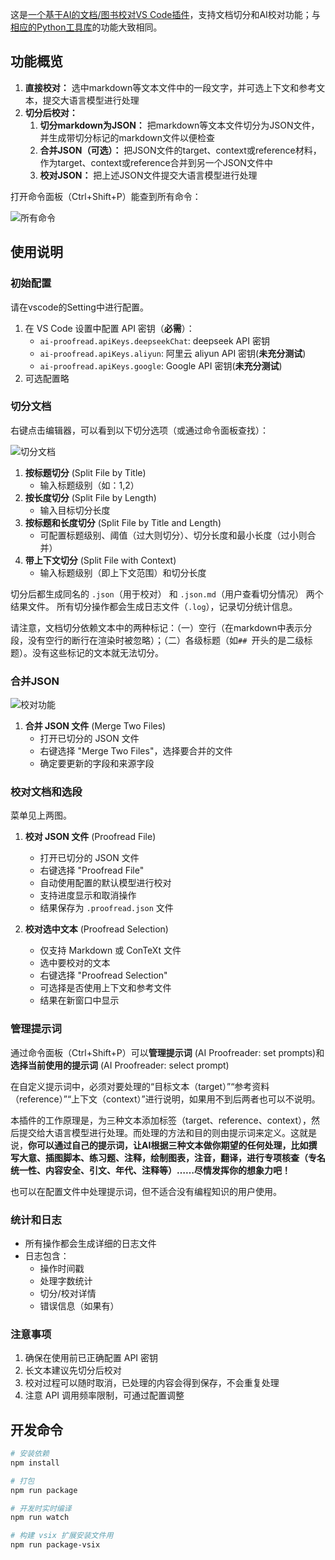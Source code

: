 
这是[一个基于AI的文档/图书校对VS Code插件](https://github.com/Fusyong/ai-proofread-vscode-extension)，支持文档切分和AI校对功能；与[相应的Python工具库](https://github.com/Fusyong/ai-proofread)的功能大致相同。

## 功能概览

1. **直接校对：** 选中markdown等文本文件中的一段文字，并可选上下文和参考文本，提交大语言模型进行处理
2. **切分后校对：**
   1. **切分markdown为JSON：** 把markdown等文本文件切分为JSON文件，并生成带切分标记的markdown文件以便检查
   2. **合并JSON（可选）：** 把JSON文件的target、context或reference材料，作为target、context或reference合并到另一个JSON文件中
   3. **校对JSON：** 把上述JSON文件提交大语言模型进行处理

打开命令面板（Ctrl+Shift+P）能查到所有命令：

![所有命令](https://blog.xiiigame.com/img/2025-03-28-%E7%94%A8%E4%BA%8EAI%E5%9B%BE%E4%B9%A6%E6%A0%A1%E5%AF%B9%E7%9A%84vscod%E6%89%A9%E5%B1%95/Code_LzE5PiE7EW.png)

## 使用说明

### 初始配置

请在vscode的Setting中进行配置。

1. 在 VS Code 设置中配置 API 密钥（**必需**）：
   * `ai-proofread.apiKeys.deepseekChat`: deepseek API 密钥
   * `ai-proofread.apiKeys.aliyun`: 阿里云 aliyun API 密钥(**未充分测试**)
   * `ai-proofread.apiKeys.google`: Google API 密钥(**未充分测试**)
2. 可选配置略


### 切分文档

右键点击编辑器，可以看到以下切分选项（或通过命令面板查找）：

![切分文档](https://blog.xiiigame.com/img/2025-03-28-%E7%94%A8%E4%BA%8EAI%E5%9B%BE%E4%B9%A6%E6%A0%A1%E5%AF%B9%E7%9A%84vscod%E6%89%A9%E5%B1%95/Code_1w0X1wqgyf.png)

1. **按标题切分** (Split File by Title)
   * 输入标题级别（如：1,2）
2. **按长度切分** (Split File by Length)
   * 输入目标切分长度
3. **按标题和长度切分** (Split File by Title and Length)
   * 可配置标题级别、阈值（过大则切分）、切分长度和最小长度（过小则合并）
4. **带上下文切分** (Split File with Context)
   * 输入标题级别（即上下文范围）和切分长度

切分后都生成同名的 `.json`（用于校对） 和 `.json.md`（用户查看切分情况） 两个结果文件。
所有切分操作都会生成日志文件（`.log`），记录切分统计信息。

请注意，文档切分依赖文本中的两种标记：（一）空行（在markdown中表示分段，没有空行的断行在渲染时被忽略）；（二）各级标题（如`## `开头的是二级标题）。没有这些标记的文本就无法切分。

### 合并JSON

![校对功能](https://blog.xiiigame.com/img/2025-03-28-%E7%94%A8%E4%BA%8EAI%E5%9B%BE%E4%B9%A6%E6%A0%A1%E5%AF%B9%E7%9A%84vscod%E6%89%A9%E5%B1%95/Code_K2nKGGM9Nj.png)

1. **合并 JSON 文件** (Merge Two Files)
   * 打开已切分的 JSON 文件
   * 右键选择 "Merge Two Files"，选择要合并的文件
   * 确定要更新的字段和来源字段

### 校对文档和选段

菜单见上两图。

1. **校对 JSON 文件** (Proofread File)
   * 打开已切分的 JSON 文件
   * 右键选择 "Proofread File"
   * 自动使用配置的默认模型进行校对
   * 支持进度显示和取消操作
   * 结果保存为 `.proofread.json` 文件

2. **校对选中文本** (Proofread Selection)
   * 仅支持 Markdown 或 ConTeXt 文件
   * 选中要校对的文本
   * 右键选择 "Proofread Selection"
   * 可选择是否使用上下文和参考文件
   * 结果在新窗口中显示

### 管理提示词

通过命令面板（Ctrl+Shift+P）可以**管理提示词** (AI Proofreader: set prompts)和**选择当前使用的提示词** (AI Proofreader: select prompt)

在自定义提示词中，必须对要处理的“目标文本（target）”“参考资料（reference）”“上下文（context）”进行说明，如果用不到后两者也可以不说明。

本插件的工作原理是，为三种文本添加标签（target、reference、context），然后提交给大语言模型进行处理。而处理的方法和目的则由提示词来定义。这就是说，**你可以通过自己的提示词，让AI根据三种文本做你期望的任何处理，比如撰写大意、插图脚本、练习题、注释，绘制图表，注音，翻译，进行专项核查（专名统一性、内容安全、引文、年代、注释等）……尽情发挥你的想象力吧！**

也可以在配置文件中处理提示词，但不适合没有编程知识的用户使用。

### 统计和日志

* 所有操作都会生成详细的日志文件
* 日志包含：
  * 操作时间戳
  * 处理字数统计
  * 切分/校对详情
  * 错误信息（如果有）

### 注意事项

1. 确保在使用前已正确配置 API 密钥
2. 长文本建议先切分后校对
3. 校对过程可以随时取消，已处理的内容会得到保存，不会重复处理
4. 注意 API 调用频率限制，可通过配置调整

## 开发命令

```bash
# 安装依赖
npm install

# 打包
npm run package

# 开发时实时编译
npm run watch

# 构建 vsix 扩展安装文件用
npm run package-vsix
```

